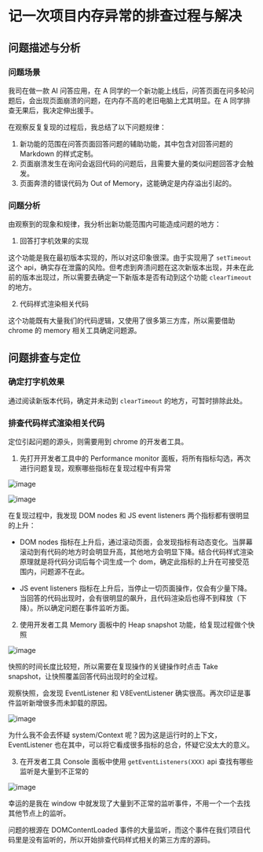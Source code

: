 # 记一次项目内存异常的排查过程与解决

## 问题描述与分析

### 问题场景

我司在做一款 AI 问答应用，在 A 同学的一个新功能上线后，问答页面在问多轮问题后，会出现页面崩溃的问题，在内存不高的老旧电脑上尤其明显。在 A 同学排查无果后，我决定伸出援手。

在观察反复复现的过程后，我总结了以下问题规律：

1. 新功能的范围在问答页面回答问题的辅助功能，其中包含对回答问题的 Markdown 的样式定制。
2. 页面崩溃发生在询问会返回代码的问题后，且需要大量的类似问题回答才会触发。
3. 页面奔溃的错误代码为 Out of Memory，这能确定是内存溢出引起的。

### 问题分析

由观察到的现象和规律，我分析出新功能范围内可能造成问题的地方：

1. 回答打字机效果的实现

这个功能是我在最初版本实现的，所以对这印象很深。由于实现用了 `setTimeout` 这个 api，确实存在泄露的风险。但考虑到奔溃问题在这次新版本出现，并未在此前的版本出现过，所以需要去确定一下新版本是否有动到这个功能 `clearTimeout` 的地方。

2. 代码样式渲染相关代码

这个功能既有大量我们的代码逻辑，又使用了很多第三方库，所以需要借助 chrome 的 memory 相关工具确定问题源。

## 问题排查与定位

### 确定打字机效果

通过阅读新版本代码，确定并未动到 `clearTimeout` 的地方，可暂时排除此处。

### 排查代码样式渲染相关代码

定位引起问题的源头，则需要用到 chrome 的开发者工具。

1. 先打开开发者工具中的 Performance monitor 面板，将所有指标勾选，再次进行问题复现，观察哪些指标在复现过程中有异常

![image](https://github.com/user-attachments/assets/85008f7a-dff9-4380-8fae-5cac5f22ca83)

![image](https://github.com/user-attachments/assets/ffa3e87a-f44d-44b5-a4c8-25212779259b)

在复现过程中，我发现 DOM nodes 和 JS event listeners 两个指标都有很明显的上升：

- DOM nodes 指标在上升后，通过滚动页面，会发现指标有动态变化。当屏幕滚动到有代码的地方时会明显升高，其他地方会明显下降。结合代码样式渲染原理就是将代码分词后每个词生成一个 dom，确定此指标的上升在可接受范围内，问题源不在此。

- JS event listeners 指标在上升后，当停止一切页面操作，仅会有少量下降。当回答的代码出现时，会有很明显的飙升，且代码渲染后也得不到释放（下降）。所以确定问题在事件监听方面。

2. 使用开发者工具 Memory 面板中的 Heap snapshot 功能，给复现过程做个快照

![image](https://github.com/user-attachments/assets/ecb164a7-697c-47e2-9172-c8dd6786662e)

快照的时间长度比较短，所以需要在复现操作的关键操作时点击 Take snapshot，让快照覆盖回答代码出现时的全过程。

观察快照，会发现 EventListener 和 V8EventListener 确实很高。再次印证是事件监听新增很多而未卸载的原因。

![image](https://github.com/user-attachments/assets/52bf6705-2ae4-47b3-a3b2-695fe5df8775)

为什么我不会去怀疑 system/Context 呢？因为这是运行时的上下文，EventListener 也在其中，可以将它看成很多指标的总合，怀疑它没太大的意义。

3. 在开发者工具 Console 面板中使用 `getEventListeners(XXX)` api 查找有哪些监听是大量到不正常的

![image](https://github.com/user-attachments/assets/e48c0eae-a720-4f4e-8a60-3079e9b4ded6)

幸运的是我在 window 中就发现了大量到不正常的监听事件，不用一个一个去找其他节点上的监听。

问题的根源在 DOMContentLoaded 事件的大量监听，而这个事件在我们项目代码里是没有监听的，所以开始排查代码样式相关的第三方库的源码。
